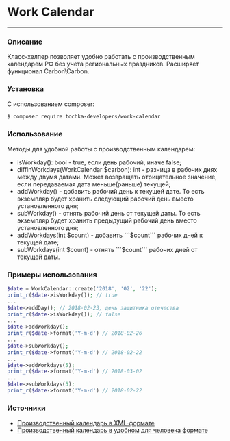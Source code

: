 # Work Calendar
---
### Описание
Класс-хелпер позволяет удобно работать с производственным календарем РФ без учета региональных праздников. Расширяет функционал Carbon\Carbon.
### Установка
С использованием composer:
```sh
$ composer require tochka-developers/work-calendar
```
### Использование
Методы для удобной работы с производственным календарем:
* isWorkday(): bool - true, если день рабочий, иначе false;
* diffInWorkdays(WorkCalendar $carbon): int - разница в рабочих днях между двумя датами. Может возвращать отрицательное значение, если передаваемая дата меньше(раньше) текущей;
* addWorkday() - добавить рабочий день к текущей дате. То есть экземпляр будет хранить следующий рабочий день вместо установленного дня;
* subWorkday() - отнять рабочий день от текущей даты. То есть экземпляр будет хранить предыдущий рабочий день вместо установленного дня;
* addWorkdays(int $count) - добавить ```$count``` рабочих дней к текущей дате;
* subWorkdays(int $count) - отнять ```$count``` рабочих дней от текущей даты.
### Примеры использования
```php
$date = WorkCalendar::create('2018', '02', '22');
print_r($date->isWorkday()); // true
...
$date->addDay(); // 2018-02-23, день защитника отечества
print_r($date->isWorkday()); // false
...
$date->addWorkday();
print_r($date->format('Y-m-d') // 2018-02-26
...
$date->subWorkday();
print_r($date->format('Y-m-d') // 2018-02-22
...
$date->addWorkdays(5);
print_r($date->format('Y-m-d') // 2018-03-02
...
$date->subWorkdays(5);
print_r($date->format('Y-m-d') // 2018-02-22
```
### Источники
* [Производственный календарь в XML-формате](http://xmlcalendar.ru/)
* [Производственный календарь в удобном для человека формате](http://www.consultant.ru/law/ref/calendar/proizvodstvennye/2018/)